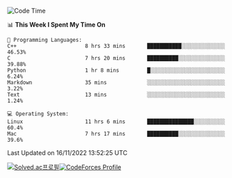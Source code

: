 
<!--START_SECTION:waka-->
![Code Time](http://img.shields.io/badge/Code%20Time-2%2C104%20hrs%2040%20mins-blue)

📊 **This Week I Spent My Time On** 

```text
💬 Programming Languages: 
C++                      8 hrs 33 mins       ███████████░░░░░░░░░░░░░░   46.53% 
C                        7 hrs 20 mins       ██████████░░░░░░░░░░░░░░░   39.88% 
Python                   1 hr 8 mins         █░░░░░░░░░░░░░░░░░░░░░░░░   6.24% 
Markdown                 35 mins             ░░░░░░░░░░░░░░░░░░░░░░░░░   3.22% 
Text                     13 mins             ░░░░░░░░░░░░░░░░░░░░░░░░░   1.24%

💻 Operating System: 
Linux                    11 hrs 6 mins       ███████████████░░░░░░░░░░   60.4% 
Mac                      7 hrs 17 mins       ██████████░░░░░░░░░░░░░░░   39.6%

```


 Last Updated on 16/11/2022 13:52:25 UTC
<!--END_SECTION:waka-->
[![Solved.ac프로필](http://mazassumnida.wtf/api/generate_badge?boj=hckim96)](https://solved.ac/hckim96)[![CodeForces Profile](https://cf.leed.at?id=hckim96)](https://codeforces.com/profile/hckim96)
